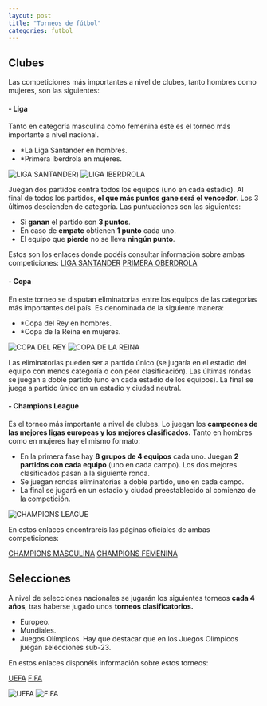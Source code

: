 ```yaml
---
layout: post
title: "Torneos de fútbol"
categories: futbol
---
```


## Clubes

Las competiciones más importantes a nivel de clubes, tanto hombres como mujeres, son las siguientes:

#### - Liga
Tanto en categoría masculina como femenina este es el torneo más importante a nivel nacional.

* *La Liga Santander en hombres.
* *Primera Iberdrola en mujeres.

![LIGA SANTANDER](../images_text/futbol_laliga.jpg))
![LIGA IBERDROLA](../images_text/futbol_ligaiberdrola.png)

Juegan dos partidos contra todos los equipos (uno en cada estadio). Al final de todos los partidos, **el que más puntos gane será el vencedor**. Los 3 últimos descienden de categoría.
Las puntuaciones son las siguientes:
* Si **ganan** el partido son **3 puntos**.
* En caso de **empate** obtienen **1 punto** cada uno.
* El equipo que **pierde** no se lleva **ningún punto**.

Estos son los enlaces donde podéis consultar información sobre ambas competiciones:
[LIGA SANTANDER](https://www.laliga.com/laliga-santander)
[PRIMERA OBERDROLA](https://primeraiberdrola.es/)

#### - Copa

En este torneo se disputan eliminatorias entre los equipos de las categorías más importantes del país.
Es denominada de la siguiente manera:

* *Copa del Rey en hombres.
* *Copa de la Reina en mujeres.

![COPA DEL REY](../images_text/futbol_copadelrey.jpg)
![COPA DE LA REINA](../images_text/futbol_copa%20de%20la%20reina.jpg)

Las eliminatorias pueden ser a partido único (se jugaría en el estadio del equipo con menos categoría o con peor clasificación).
Las últimas rondas se juegan a doble partido (uno en cada estadio de los equipos).
La final se juega a partido único en un estadio y ciudad neutral.
 
#### - Champions League

Es el torneo más importante a nivel de clubes. Lo juegan los **campeones de las mejores ligas europeas y los mejores clasificados.** Tanto en hombres como en mujeres hay el mismo formato:

* En la primera fase hay **8 grupos de 4 equipos** cada uno. Juegan **2 partidos con cada equipo** (uno en cada campo). Los dos mejores clasificados pasan a la siguiente ronda.
* Se juegan rondas eliminatorias a doble partido, uno en cada campo.
* La final se jugará en un estadio y ciudad preestablecido al comienzo de la competición.

![CHAMPIONS LEAGUE](../images_text/futbol_championsleague.jpg)

En estos enlaces encontraréis las páginas oficiales de ambas competiciones:

[CHAMPIONS MASCULINA](https://es.uefa.com/uefachampionsleague/)
[CHAMPIONS FEMENINA](https://es.uefa.com/womenschampionsleague/)
 
## Selecciones

A nivel de selecciones nacionales se jugarán los siguientes torneos **cada 4 años**, tras haberse jugado unos **torneos clasificatorios.**

* Europeo.
* Mundiales.
* Juegos Olímpicos.
Hay que destacar que en los Juegos Olímpicos juegan selecciones sub-23.

En estos enlaces disponéis información sobre estos torneos:

[UEFA](https://es.uefa.com/)
[FIFA](https://es.fifa.com/)

![UEFA](../images_text/futbol_uefa.jpg)
![FIFA](../images_text/futbol_fifa.jpg)
